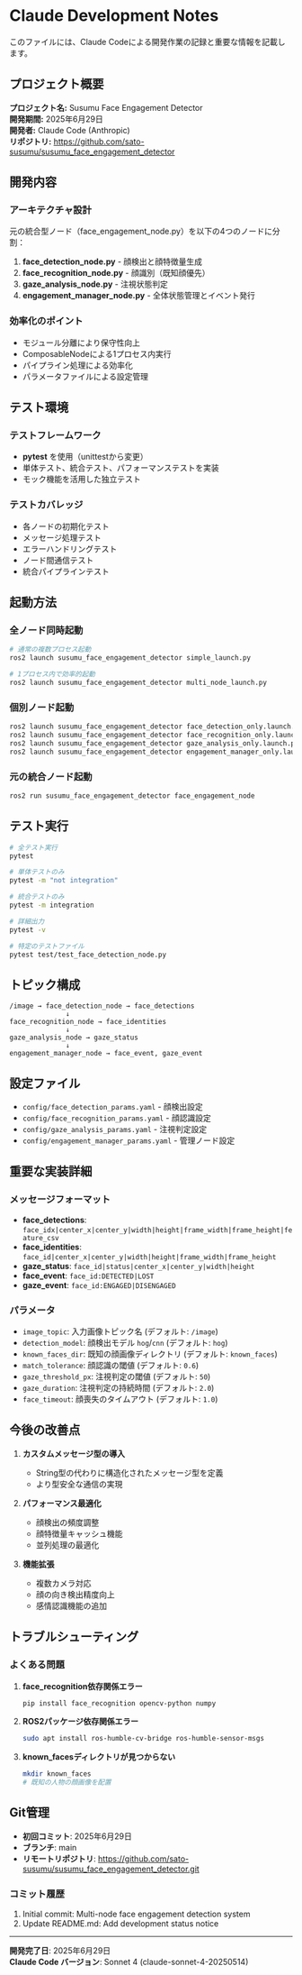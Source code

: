# Claude Development Notes

このファイルには、Claude Codeによる開発作業の記録と重要な情報を記載します。

## プロジェクト概要

**プロジェクト名:** Susumu Face Engagement Detector  
**開発期間:** 2025年6月29日  
**開発者:** Claude Code (Anthropic)  
**リポジトリ:** https://github.com/sato-susumu/susumu_face_engagement_detector

## 開発内容

### アーキテクチャ設計
元の統合型ノード（face_engagement_node.py）を以下の4つのノードに分割：

1. **face_detection_node.py** - 顔検出と顔特徴量生成
2. **face_recognition_node.py** - 顔識別（既知顔優先）
3. **gaze_analysis_node.py** - 注視状態判定
4. **engagement_manager_node.py** - 全体状態管理とイベント発行

### 効率化のポイント
- モジュール分離により保守性向上
- ComposableNodeによる1プロセス内実行
- パイプライン処理による効率化
- パラメータファイルによる設定管理

## テスト環境

### テストフレームワーク
- **pytest** を使用（unittestから変更）
- 単体テスト、統合テスト、パフォーマンステストを実装
- モック機能を活用した独立テスト

### テストカバレッジ
- 各ノードの初期化テスト
- メッセージ処理テスト
- エラーハンドリングテスト
- ノード間通信テスト
- 統合パイプラインテスト

## 起動方法

### 全ノード同時起動
```bash
# 通常の複数プロセス起動
ros2 launch susumu_face_engagement_detector simple_launch.py

# 1プロセス内で効率的起動
ros2 launch susumu_face_engagement_detector multi_node_launch.py
```

### 個別ノード起動
```bash
ros2 launch susumu_face_engagement_detector face_detection_only.launch.py
ros2 launch susumu_face_engagement_detector face_recognition_only.launch.py
ros2 launch susumu_face_engagement_detector gaze_analysis_only.launch.py
ros2 launch susumu_face_engagement_detector engagement_manager_only.launch.py
```

### 元の統合ノード起動
```bash
ros2 run susumu_face_engagement_detector face_engagement_node
```

## テスト実行

```bash
# 全テスト実行
pytest

# 単体テストのみ
pytest -m "not integration"

# 統合テストのみ
pytest -m integration

# 詳細出力
pytest -v

# 特定のテストファイル
pytest test/test_face_detection_node.py
```

## トピック構成

```
/image → face_detection_node → face_detections
              ↓
face_recognition_node → face_identities
              ↓
gaze_analysis_node → gaze_status
              ↓
engagement_manager_node → face_event, gaze_event
```

## 設定ファイル

- `config/face_detection_params.yaml` - 顔検出設定
- `config/face_recognition_params.yaml` - 顔認識設定
- `config/gaze_analysis_params.yaml` - 注視判定設定
- `config/engagement_manager_params.yaml` - 管理ノード設定

## 重要な実装詳細

### メッセージフォーマット
- **face_detections**: `face_idx|center_x|center_y|width|height|frame_width|frame_height|feature_csv`
- **face_identities**: `face_id|center_x|center_y|width|height|frame_width|frame_height`
- **gaze_status**: `face_id|status|center_x|center_y|width|height`
- **face_event**: `face_id:DETECTED|LOST`
- **gaze_event**: `face_id:ENGAGED|DISENGAGED`

### パラメータ
- `image_topic`: 入力画像トピック名 (デフォルト: `/image`)
- `detection_model`: 顔検出モデル `hog`/`cnn` (デフォルト: `hog`)
- `known_faces_dir`: 既知の顔画像ディレクトリ (デフォルト: `known_faces`)
- `match_tolerance`: 顔認識の閾値 (デフォルト: `0.6`)
- `gaze_threshold_px`: 注視判定の閾値 (デフォルト: `50`)
- `gaze_duration`: 注視判定の持続時間 (デフォルト: `2.0`)
- `face_timeout`: 顔喪失のタイムアウト (デフォルト: `1.0`)

## 今後の改善点

1. **カスタムメッセージ型の導入**
   - String型の代わりに構造化されたメッセージ型を定義
   - より型安全な通信の実現

2. **パフォーマンス最適化**
   - 顔検出の頻度調整
   - 顔特徴量キャッシュ機能
   - 並列処理の最適化

3. **機能拡張**
   - 複数カメラ対応
   - 顔の向き検出精度向上
   - 感情認識機能の追加

## トラブルシューティング

### よくある問題
1. **face_recognition依存関係エラー**
   ```bash
   pip install face_recognition opencv-python numpy
   ```

2. **ROS2パッケージ依存関係エラー**
   ```bash
   sudo apt install ros-humble-cv-bridge ros-humble-sensor-msgs
   ```

3. **known_facesディレクトリが見つからない**
   ```bash
   mkdir known_faces
   # 既知の人物の顔画像を配置
   ```

## Git管理

- **初回コミット**: 2025年6月29日
- **ブランチ**: main
- **リモートリポジトリ**: https://github.com/sato-susumu/susumu_face_engagement_detector.git

### コミット履歴
1. Initial commit: Multi-node face engagement detection system
2. Update README.md: Add development status notice

---

**開発完了日**: 2025年6月29日  
**Claude Code バージョン**: Sonnet 4 (claude-sonnet-4-20250514)